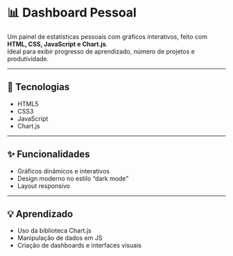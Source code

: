 # 📊 Dashboard Pessoal

Um painel de estatísticas pessoais com gráficos interativos, feito com **HTML, CSS, JavaScript e Chart.js**.  
Ideal para exibir progresso de aprendizado, número de projetos e produtividade.

---

## 🧩 Tecnologias
- HTML5  
- CSS3  
- JavaScript  
- Chart.js  

---

## ✨ Funcionalidades
- Gráficos dinâmicos e interativos  
- Design moderno no estilo “dark mode”  
- Layout responsivo  

---

## 💡 Aprendizado
- Uso da biblioteca Chart.js  
- Manipulação de dados em JS  
- Criação de dashboards e interfaces visuais  

